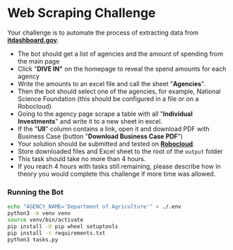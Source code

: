 # Web Scraping Challenge

Your challenge is to automate the process of extracting data from [**itdashboard.gov**](http://itdashboard.gov/).

- The bot should get a list of agencies and the amount of spending from the main page
- Click "**DIVE IN"** on the homepage to reveal the spend amounts for each agency
- Write the amounts to an excel file and call the sheet "**Agencies**".
- Then the bot should select one of the agencies, for example, National Science Foundation (this should be configured in a file or on a Robocloud)
- Going to the agency page scrape a table with all "**Individual Investments**" and write it to a new sheet in excel.
- If the "**UII**" column contains a link, open it and download PDF with Business Case (button "**Download Business Case PDF**")
- Your solution should be submitted and tested on [**Robocloud**](https://cloud.robocorp.com/).
- Store downloaded files and Excel sheet to the root of the `output` folder
- This task should take no more than 4 hours.
- If you reach 4 hours with tasks still remaining, please describe how in theory you would complete this challenge if more time was allowed.

### Running the Bot

```sh
echo "AGENCY_NAME='Department of Agriculture'" > ./.env
python3 -m venv venv
source venv/bin/activate
pip install -U pip wheel setuptools
pip install -r requirements.txt
python3 tasks.py
```
